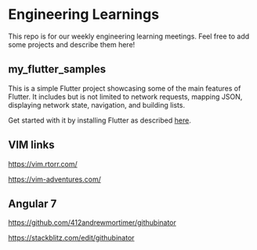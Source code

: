 # Engineering Learnings
This repo is for our weekly engineering learning meetings. Feel free to add some projects and describe them here!

## my_flutter_samples
This is a simple Flutter project showcasing some of the main features of Flutter. It includes but is not limited to network requests, mapping JSON, displaying network state, navigation, and building lists.

Get started with it by installing Flutter as described [here](https://flutter.io/docs/get-started/install).

## VIM links
https://vim.rtorr.com/

https://vim-adventures.com/

## Angular 7

https://github.com/412andrewmortimer/githubinator

https://stackblitz.com/edit/githubinator
